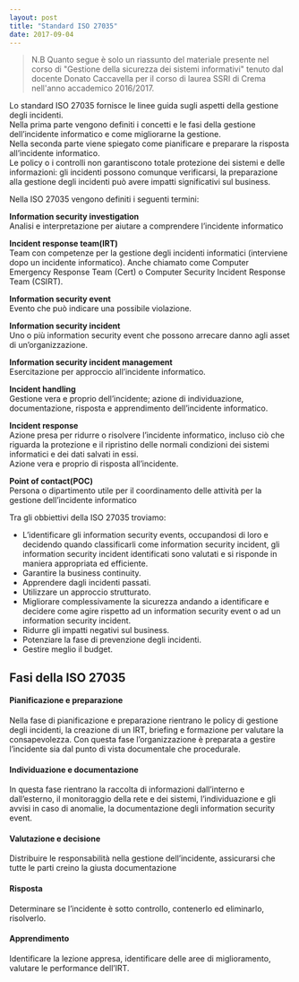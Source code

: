 ```yaml
---
layout: post
title: "Standard ISO 27035"
date: 2017-09-04
---
```

> N.B Quanto segue è solo un riassunto del materiale presente nel corso di "Gestione della sicurezza dei sistemi informativi" tenuto dal docente Donato Caccavella per il corso di laurea SSRI di Crema nell'anno accademico 2016/2017.    

Lo standard ISO 27035 fornisce le linee guida sugli aspetti della gestione degli incidenti.  
Nella prima parte vengono definiti i concetti e le fasi della gestione dell’incidente informatico e come migliorarne la gestione.  
Nella seconda parte viene spiegato come pianificare e preparare la risposta all’incidente informatico.  
Le policy o i controlli non garantiscono totale protezione dei sistemi e delle informazioni: gli incidenti possono comunque verificarsi, la preparazione alla gestione degli incidenti può avere impatti significativi sul business.  

Nella ISO 27035 vengono definiti i seguenti termini:  

**Information security investigation**  
 Analisi e interpretazione per aiutare a comprendere l’incidente informatico  

**Incident response team(IRT)**  
Team con competenze per la gestione degli incidenti informatici (interviene dopo un incidente informatico). 
Anche chiamato come Computer Emergency Response Team (Cert) o Computer Security Incident Response Team (CSIRT).  

**Information security event**  
Evento che può indicare una possibile violazione.  

**Information security incident**  
Uno o più information security event che possono arrecare danno agli asset di un’organizzazione.  

**Information security incident management**  
Esercitazione per approccio all’incidente informatico.  

**Incident handling**  
Gestione vera e proprio dell’incidente; azione di individuazione, documentazione, risposta e apprendimento dell’incidente informatico.  

**Incident response**  
Azione presa per ridurre o risolvere l’incidente informatico, incluso ciò che riguarda la protezione e il ripristino delle normali condizioni dei sistemi informatici e dei dati salvati in essi.  
Azione vera e proprio di risposta all’incidente.  

**Point of contact(POC)**  
Persona o dipartimento utile per il coordinamento delle attività per la gestione dell’incidente informatico

Tra gli obbiettivi della ISO 27035 troviamo:  
+ L’identificare gli information security events, occupandosi di loro e decidendo quando classificarli come information security incident, gli information security incident identificati sono valutati e si risponde in maniera appropriata ed efficiente.
+ Garantire la business continuity.
+ Apprendere dagli incidenti passati.
+ Utilizzare un approccio strutturato.
+ Migliorare complessivamente la sicurezza andando a identificare e decidere come agire rispetto ad un information security event o ad un information security incident.
+ Ridurre gli impatti negativi sul business.
+ Potenziare la fase di prevenzione degli incidenti.
+ Gestire meglio il budget.

## Fasi della ISO 27035
#### Pianificazione e preparazione
Nella fase di pianificazione e preparazione rientrano le policy di gestione degli incidenti, la creazione di un IRT, briefing e formazione per valutare la consapevolezza.
Con questa fase l’organizzazione è preparata a gestire l’incidente sia dal punto di vista documentale che procedurale.   
#### Individuazione e documentazione
In questa fase rientrano la raccolta di informazioni dall’interno e dall’esterno, il monitoraggio della rete e dei sistemi, l’individuazione e gli avvisi in caso di anomalie, la documentazione degli information security event.
#### Valutazione e decisione  
Distribuire le responsabilità nella gestione dell’incidente, assicurarsi che tutte le parti creino la giusta documentazione
#### Risposta  
Determinare se l’incidente è sotto controllo, contenerlo ed eliminarlo, risolverlo.
#### Apprendimento  
Identificare la lezione appresa, identificare delle aree di miglioramento, valutare le performance dell’IRT.
